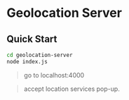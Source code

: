 # Geolocation Server

## Quick Start

```bash
cd geolocation-server
node index.js
```

> go to localhost:4000

> accept location services pop-up.
